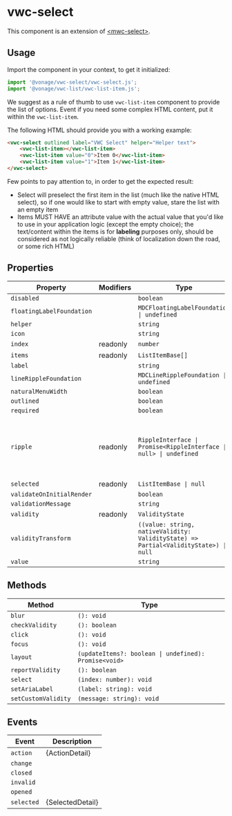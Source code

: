 # vwc-select

This component is an extension of [\<mwc-select\>](https://github.com/material-components/material-components-web-components/tree/master/packages/select).

## Usage

Import the component in your context, to get it initialized:
```js
import '@vonage/vwc-select/vwc-select.js';
import '@vonage/vwc-list/vwc-list-item.js';
```

We suggest as a rule of thumb to use `vwc-list-item` component to provide the list of options.
Event if you need some complex HTML content, put it within the `vwc-list-item`.

The following HTML should provide you with a working example:
```html
<vwc-select outlined label="VWC Select" helper="Helper text">
	<vwc-list-item></vwc-list-item>
	<vwc-list-item value="0">Item 0</vwc-list-item>
	<vwc-list-item value="1">Item 1</vwc-list-item>
</vwc-select>
```

Few points to pay attention to, in order to get the expected result:
* Select will preselect the first item in the list (much like the native HTML select), so if one would like to start with empty value, stare the list with an empty item
* Items MUST HAVE an attribute value with the actual value that you'd like to use in your application logic (except the empty choice);
the text/content within the items is for **labeling** purposes only, should be considered as not logically reliable (think of localization down the road, or some rich HTML)

## Properties

| Property                  | Modifiers | Type                                             | Description                                      |
|---------------------------|-----------|--------------------------------------------------|--------------------------------------------------|
| `disabled`                |           | `boolean`                                        |                                                  |
| `floatingLabelFoundation` |           | `MDCFloatingLabelFoundation \| undefined`        |                                                  |
| `helper`                  |           | `string`                                         |                                                  |
| `icon`                    |           | `string`                                         |                                                  |
| `index`                   | readonly  | `number`                                         |                                                  |
| `items`                   | readonly  | `ListItemBase[]`                                 |                                                  |
| `label`                   |           | `string`                                         |                                                  |
| `lineRippleFoundation`    |           | `MDCLineRippleFoundation \| undefined`           |                                                  |
| `naturalMenuWidth`        |           | `boolean`                                        |                                                  |
| `outlined`                |           | `boolean`                                        |                                                  |
| `required`                |           | `boolean`                                        |                                                  |
| `ripple`                  | readonly  | `RippleInterface \| Promise<RippleInterface \| null> \| undefined` | Implement ripple getter for Ripple integration with mwc-formfield |
| `selected`                | readonly  | `ListItemBase \| null`                           |                                                  |
| `validateOnInitialRender` |           | `boolean`                                        |                                                  |
| `validationMessage`       |           | `string`                                         |                                                  |
| `validity`                | readonly  | `ValidityState`                                  |                                                  |
| `validityTransform`       |           | `((value: string, nativeValidity: ValidityState) => Partial<ValidityState>) \| null` |                                                  |
| `value`                   |           | `string`                                         |                                                  |

## Methods

| Method              | Type                                             |
|---------------------|--------------------------------------------------|
| `blur`              | `(): void`                                       |
| `checkValidity`     | `(): boolean`                                    |
| `click`             | `(): void`                                       |
| `focus`             | `(): void`                                       |
| `layout`            | `(updateItems?: boolean \| undefined): Promise<void>` |
| `reportValidity`    | `(): boolean`                                    |
| `select`            | `(index: number): void`                          |
| `setAriaLabel`      | `(label: string): void`                          |
| `setCustomValidity` | `(message: string): void`                        |

## Events

| Event      | Description      |
|------------|------------------|
| `action`   | {ActionDetail}   |
| `change`   |                  |
| `closed`   |                  |
| `invalid`  |                  |
| `opened`   |                  |
| `selected` | {SelectedDetail} |
